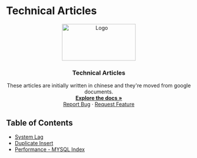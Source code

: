 # Technical Articles
<p align="center">
  <a href="https://github.com/madxradicle/madxframework2.0">
    <img src="https://github.madxradicle.com/MR_logo.png" alt="Logo" width="200px" height="100px">
  </a>
  <h3 align="center">Technical Articles</h3>
  <p align="center">
   These articles are initially written in chinese and they're moved from google documents.
    <br />
    <a href="https://github.com/madxradicle/articles"><strong>Explore the docs »</strong></a>
    <br />
    <a href="https://github.com/madxradicle/articles/issues">Report Bug</a>
    ·
    <a href="https://github.com/madxradicle/articles/issues">Request Feature</a>
  </p>
</p>

<!-- TABLE OF CONTENTS -->
## Table of Contents
* [System Lag](https://github.com/madxradicle/articles/tree/master/system_lag.md)
* [Duplicate Insert](https://github.com/madxradicle/articles/tree/master/duplicate_insert.md)
* [Performance - MYSQL Index](https://github.com/madxradicle/articles/tree/master/performance_mysql_index.md)
